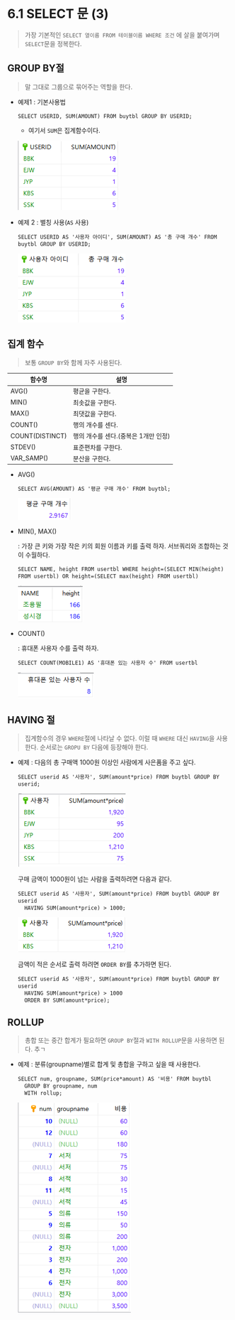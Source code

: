 # 6.1 SELECT 문 (3)

> 가장 기본적인 `SELECT 열이름 FROM 테이블이름 WHERE 조건` 에 살을 붙여가며 `SELECT`문을 정복한다.



## GROUP BY절

> 말 그대로 그룹으로 묶어주는 역할을 한다.

* 예제1 : 기본사용법

  ```mariadb
  SELECT USERID, SUM(AMOUNT) FROM buytbl GROUP BY USERID;
  ```

  * 여기서 `SUM`은 집계함수이다.

  ![image-20210309175905325](markdown-images/image-20210309175905325.png)

* 예제 2 : 별칭 사용(`AS` 사용)

  ```mariadb
  SELECT USERID AS '사용자 아이디', SUM(AMOUNT) AS '총 구매 개수' FROM buytbl GROUP BY USERID;
  ```

  ![image-20210309180122374](markdown-images/image-20210309180122374.png)

## 집계 함수

> 보통 `GROUP BY`와 함께 자주 사용된다.

| 함수명          | 설명                                 |
| --------------- | ------------------------------------ |
| AVG()           | 평균을 구한다.                       |
| MIN()           | 최솟값을 구한다.                     |
| MAX()           | 최댓값을 구한다.                     |
| COUNT()         | 행의 개수를 센다.                    |
| COUNT(DISTINCT) | 행의 개수를 센다.(중복은 1개만 인정) |
| STDEV()         | 표준편차를 구한다.                   |
| VAR_SAMP()      | 분산을 구한다.                       |



* AVG()

  ```mariadb
  SELECT AVG(AMOUNT) AS '평균 구매 개수' FROM buytbl;
  ```

  ![image-20210309181714292](markdown-images/image-20210309181714292.png)

* MIN(), MAX()

  : 가장 큰 키와 가장 작은 키의 회원 이름과 키를 출력 하자. 서브쿼리와 조합하는 것이 수월하다.

  ```mariadb
  SELECT NAME, height FROM usertbl WHERE height=(SELECT MIN(height) FROM usertbl) OR height=(SELECT max(height) FROM usertbl) 
  ```

  ![image-20210309182822148](markdown-images/image-20210309182822148.png)

* COUNT()

  : 휴대폰 사용자 수를 출력 하자.

  ```mariadb
  SELECT COUNT(MOBILE1) AS '휴대폰 있는 사용자 수' FROM usertbl 
  ```

  ![image-20210309192151973](markdown-images/image-20210309192151973.png)

## HAVING 절

> 집계함수의 경우 `WHERE`절에 나타날 수 없다. 이럴 때 `WHERE` 대신 `HAVING`을 사용한다. 순서로는 `GROPU BY` 다음에 등장해야 한다.

* 예제 : 다음의 총 구매액 1000원 이상인 사람에게 사은품을 주고 싶다. 

  ```mariadb
  SELECT userid AS '사용자', SUM(amount*price) FROM buytbl GROUP BY userid;
  ```

  ![image-20210309192646352](markdown-images/image-20210309192646352.png)

  구매 금액이 1000원이 넘는 사람을 출력하려면 다음과 같다.

  ```mariadb
  SELECT userid AS '사용자', SUM(amount*price) FROM buytbl GROUP BY userid
  	HAVING SUM(amount*price) > 1000;
  ```

  ![image-20210309192751890](markdown-images/image-20210309192751890.png)

  금액이 적은 순서로 출력 하려면 `ORDER BY`를 추가하면 된다.

  ```mariadb
  SELECT userid AS '사용자', SUM(amount*price) FROM buytbl GROUP BY userid
  	HAVING SUM(amount*price) > 1000
  	ORDER BY SUM(amount*price);
  ```



## ROLLUP

> 총합 또는 중간 합계가 필요하면 `GROUP BY`절과 `WITH ROLLUP`문을 사용하면 된다. 추ㄱ 

* 예제 : 분류(groupname)별로 합계 및 총합을 구하고 싶을 때 사용한다. 

  ```MARIADB
  SELECT num, groupname, SUM(price*amount) AS '비용' FROM buytbl
  	GROUP BY groupname, num
  	WITH rollup;
  ```

  ![image-20210309193832908](markdown-images/image-20210309193832908.png)